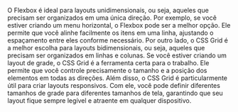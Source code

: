 O Flexbox é ideal para layouts unidimensionais, ou seja, aqueles que precisam ser organizados em uma única direção. Por exemplo, se você estiver criando um menu horizontal, o Flexbox pode ser a melhor opção. Ele permite que você alinhe facilmente os itens em uma linha, ajustando o espaçamento entre eles conforme necessário.
Por outro lado, o CSS Grid é a melhor escolha para layouts bidimensionais, ou seja, aqueles que precisam ser organizados em linhas e colunas. Se você estiver criando um layout de grade, o CSS Grid é a ferramenta certa para o trabalho. Ele permite que você controle precisamente o tamanho e a posição dos elementos em todas as direções.
Além disso, o CSS Grid é particularmente útil para criar layouts responsivos. Com ele, você pode definir diferentes tamanhos de grade para diferentes tamanhos de tela, garantindo que seu layout fique sempre legível e atraente em qualquer dispositivo.